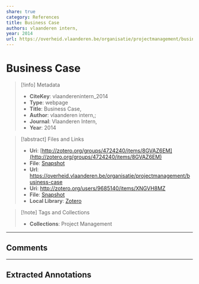```yaml
---  
share: true  
category: References  
title: Business Case  
authors: vlaanderen intern,  
year: 2014  
url: https://overheid.vlaanderen.be/organisatie/projectmanagement/business-case  
---  
```

  
# Business Case  
  
> [!info] Metadata  
> - **CiteKey**: vlaanderenintern_2014  
> - **Type**: webpage  
> - **Title**: Business Case,   
> - **Author**: vlaanderen intern,;    
> - **Journal**: Vlaanderen Intern,   
> - **Year**: 2014   
  
> [!abstract] Files and Links  
> - **Uri**: [http://zotero.org/groups/4724240/items/8GVAZ6EM](http://zotero.org/groups/4724240/items/8GVAZ6EM)  
> - **File**: [Snapshot](file:///Users/jan/Zotero/storage/HMESAIFK/business-case.html)  
> - **Url**: https://overheid.vlaanderen.be/organisatie/projectmanagement/business-case  
> - **Uri**: http://zotero.org/users/9685140/items/XNGVH8MZ  
> - **File**: [Snapshot](file://C:%5CUsers%5C20003936%5CZotero%5Cstorage%5CVDQBNQMS%5Cbusiness-case.html)  
> - **Local Library**: [Zotero]((zotero://select/library/items/XNGVH8MZ))  
  
> [!note] Tags and Collections  
> - **Collections**: Project Management  
  
----  
  
## Comments  
  
  
  
----  
  
## Extracted Annotations  
  
